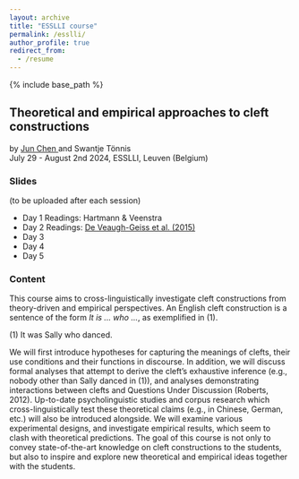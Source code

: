 ```yaml
---
layout: archive
title: "ESSLLI course"
permalink: /esslli/
author_profile: true
redirect_from:
  - /resume
---
```


{% include base_path %}  

## Theoretical and empirical approaches to cleft constructions<br>
by <a href="https://www.juniper-ling.de/" target="_blank"> Jun Chen </a> and Swantje Tönnis <br>
July 29 - August 2nd 2024, ESSLLI, Leuven (Belgium)

### Slides
(to be uploaded after each session)
* Day 1
  Readings: Hartmann & Veenstra
* Day 2
  Readings: <a href="https://journals.linguisticsociety.org/proceedings/index.php/SALT/article/view/25.373" target="_blank"> De Veaugh-Geiss et al. (2015) </a>
* Day 3
* Day 4
* Day 5

### Content
This course aims to cross-linguistically investigate cleft constructions from theory-driven and empirical perspectives. An English cleft construction is a sentence of the form *It is ... who ...*, as exemplified in (1).

(1) It was Sally who danced.

We will first introduce hypotheses for capturing the meanings of clefts, their use conditions and their functions in discourse. In addition, we will discuss formal analyses that attempt to derive the cleft’s exhaustive inference (e.g., nobody other than Sally danced in (1)), and analyses demonstrating interactions between clefts and Questions Under Discussion (Roberts, 2012). Up-to-date psycholinguistic studies and corpus research which cross-linguistically test these theoretical claims (e.g., in Chinese, German, etc.) will also be introduced alongside. We will examine various experimental designs, and investigate empirical results, which seem to clash with theoretical predictions. The goal of this course is not only to convey state-of-the-art knowledge on cleft constructions to the students, but also to inspire and explore new theoretical and empirical ideas together with the students.




